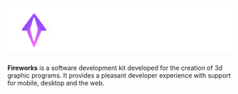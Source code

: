 # ![fireworks_logo](.github/images/fireworks_logo.png)

**Fireworks** is a software development kit developed for the creation of 3d graphic programs.
It provides a pleasant developer experience with support for mobile, desktop and the web.
